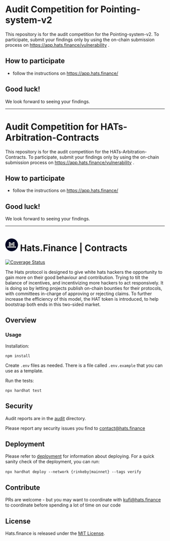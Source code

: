 # Audit Competition for Pointing-system-v2
This repository is for the audit competition for the Pointing-system-v2.
To participate, submit your findings only by using the on-chain submission process on https://app.hats.finance/vulnerability .
## How to participate
- follow the instructions on https://app.hats.finance/
## Good luck!
We look forward to seeing your findings.
* * *
# Audit Competition for HATs-Arbitration-Contracts
This repository is for the audit competition for the HATs-Arbitration-Contracts.
To participate, submit your findings only by using the on-chain submission process on https://app.hats.finance/vulnerability .
## How to participate
- follow the instructions on https://app.hats.finance/
## Good luck!
We look forward to seeing your findings.
* * *
# <img src="https://raw.githubusercontent.com/hats-finance/icons/main/hats.svg" alt="Hats.Finance" text="sds" height="40px"> Hats.Finance | Contracts

[![Coverage Status](https://coveralls.io/repos/github/hats-finance/hats-contracts/badge.svg?t=Ko4Ndz&kill_cache=2)](https://coveralls.io/github/hats-finance/hats-contracts)

The Hats protocol is designed to give white hats hackers the opportunity to gain more on their good behaviour and contribution. Trying to tilt the balance of incentives, and incentivizing more hackers to act responsively. It is doing so by letting projects publish on-chain bounties for their protocols, with committees in-charge of approving or rejecting claims. To further increase the efficiency of this model, the HAT token is introduced, to help bootstrap both ends in this two-sided market.

## Overview

### Usage

Installation:

```
npm install
```

Create `.env` files as needed. There is a file called `.env.example` that you can use as a template.

Run the tests:

```
npx hardhat test
```

## Security


Audit reports are in the [audit](./audit) directory.


Please report any security issues you find to contact@hats.finance

## Deployment

Please refer to [deployment](./docs/deployment.md) for information about deploying. For a quick sanity check of the deployment, you can run:

`npx hardhat deploy --network {rinkeby|mainnet} --tags verify`

## Contribute

PRs are welcome - but you may want to coordinate with kufi@hats.finance to coordinate before spending a lot of time on our code

## License

Hats.finance is released under the [MIT License](LICENSE).
